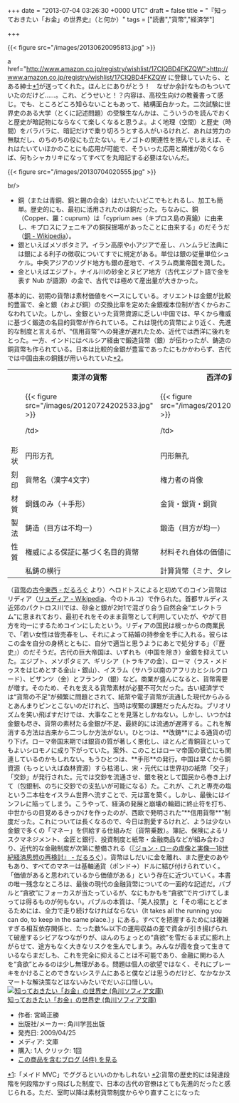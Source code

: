 
+++
date = "2013-07-04 03:26:30 +0000 UTC"
draft = false
title = "『知っておきたい「お金」の世界史』（と何か）"
tags = ["読書","貨幣","経済学"]

+++


{{< figure src="/images/20130620095813.jpg"  >}}

a href="http://www.amazon.co.jp/registry/wishlist/17CIQBD4FKZQW">http://www.amazon.co.jp/registry/wishlist/17CIQBD4FKZQW</a> に登録していたら、とある紳士<a href="#f-f4d8c08d" name="fn-f4d8c08d" title="「メイド MVC」でググるといいのかもしれない">*1</a>が送ってくれた。ほんとにありがとう！　なぜか余計なものもついていたのだけど……。これ、どうせいと！？内容は、高校生向けの教養書って感じ。でも、ところどころ知らないこともあって、結構面白かった。二次試験に世界史のある大学（とくに記述問題）の受験生なんかは、こういうのを読んでおくと歴史が暗記物にならなくて楽しくなると思うよ。よく地理（空間）と歴史（時間）をバラバラに、暗記だけで乗り切ろうとする人がいるけれど、あれは労力の無駄だし、のちのちの役にも立たない。モノゴトの関連性を掴んでしまえば、それはたいていほかのことにも応用が可能で、そういった応用と類推が効くならば、何もシャカリキになってすべてを丸暗記する必要はないんだ。

{{< figure src="/images/20130704020555.jpg"  >}}

br/>


<ul>
<li>銅（または青銅、銅と錫の合金）はだいたいどこでもとれるし、加工も簡単。歴史的にも、最初に活用されたのは銅だった。ちなみに、銅（Copper、羅：cuprum）は「cyprium aes（キプロス島の真鍮）に由来し、キプロスにフェニキアの銅採掘場があったことに由来する」のだそうだ（<a href="http://ja.wikipedia.org/wiki/%E9%8A%85">銅 - Wikipedia</a>）。</li>
<li>銀といえばメソポタミア。イラン高原や小アジアで産し、ハンムラビ法典には銀による利子の徴収についてすでに規定がある。単位は銀の従量単位シュケル。中央アジアのソグド地方も銀の産地で、イスラム商業帝国を潤した。</li>
<li>金といえばエジプト。ナイル川の砂金とヌビア地方（古代エジプト語で金を表す Nub が語源）の金で、古代では極めて産出量が大きかった。</li>
</ul>基本的に、初期の貨幣は素材価値をベースにしている。オリエントは金銀が比較的豊富で、金と銀（および銅）の交換比率を定めた金銀複本位制が古くからおこなわれていた。しかし、金銀といった貨幣資源に乏しい中国では、早くから権威に基づく鍛造の名目的貨幣が作られている。これは現代の貨幣により近く、先進的な制度と言えるが、“信用貨幣”への発達が遅れたため、近代では西洋に後れをとった。一方、インドにはペルシア経由で鍛造貨幣（銀）が伝わったが、鋳造の銅貨幣も作られている。日本は比較的金銀が豊富であったにもかかわらず、古代では中国由来の銅銭が用いられていた<a href="#f-e0d9ab08" name="fn-e0d9ab08" title="貨幣の歴史的には発達段階を何段階かすっ飛ばした制度で、日本の古代の官僚はとても先進的だったと感じられる。ただ、室町以降は素材貨幣制度からやり直すことになった">*2</a>。

<table>
    <tbody><tr>
    <th></th>
    <th>東洋の貨幣</th>
    <th>西洋の貨幣</th>
    </tr>
    <tr>
    <td></td>
    <td>

{{< figure src="/images/20120724202533.jpg"  >}}

/td>
    <td>

{{< figure src="/images/20120724202539.jpg"  >}}

/td>
    </tr>
    <tr>
    <td>形状</td>
    <td>円形方孔</td>
    <td>円形無孔</td>
    </tr>
    <tr>
    <td>刻印</td>
    <td>貨幣名（漢字4文字）</td>
    <td>権力者の肖像</td>
    </tr>
    <tr>
    <td>材質</td>
    <td>銅銭のみ（＋手形）</td>
    <td>金貨・銀貨・銅貨</td>
    </tr>
    <tr>
    <td>製法</td>
    <td>鋳造（目方は不均一）</td>
    <td>鍛造（目方が均一）</td>
    </tr>
    <tr>
    <td>性質</td>
    <td>権威による保証に基づく名目的貨幣</td>
    <td>材料それ自体の価値に基づく素材貨幣</td>
    </tr>
    <tr>
    <td></td>
    <td>私鋳の横行</td>
    <td>計算貨幣（ミナ、タレント）</td>
    </tr>
</tbody></table>（<a href="https://blog.daruyanagi.jp/entry/2012/07/24/210100">貨幣の古今東西 - だるろぐ</a> より）ヘロドトスによると初めてのコイン貨幣はリディア（<a href="http://ja.wikipedia.org/wiki/%E3%83%AA%E3%83%A5%E3%83%87%E3%82%A3%E3%82%A2">リュディア - Wikipedia</a>、今のトルコ）で作られた。首都サルディス近郊のパクトロス川では、砂金と銀が2対1で混ざり合う自然合金“エレクトラム”に恵まれており、最初それをそのまま貨幣として利用していたが、やがて目方を均一にするためコインにしたという。リディアの国民は根っからの商業民で、「若い女性は皆売春をし、それによって結婚の持参金を手に入れる。彼らはこの金を自分の身柄とともに、自分で適当と思うようにあとで処分する」（『歴史』）のだそうだ。古代の巨大帝国は、いずれも（中国を除き）金銀を抑えていた。エジプト、メソポタミア、ギリシア（トラキアの金）、ローマ（ラス・メドゥスをはじめとする金山・銀山）、イスラム（サハラ以南のアフリカとシルクロード）、ビザンツ（金）とフランク（銀）など。商業が盛んになると、貨幣需要が増す。そのため、それを支える貨幣素材が必要不可欠だった。古い経済学では“貨幣の不足”が頻繁に問題とされて、紙幣や電子貨幣が流通した現代からみるとあんまりピンとこないのだけれど、当時は喫緊の課題だったんだね。ブリオリズムを笑い飛ばすだけでは、大事なことを見落としかねない。しかし、いつかは金銀も尽き、貨幣の素材たる金銀が不足、最終的には流通が遅滞する。これを解消する方法は古来から二つしか方法がない。ひとつは、**改鋳**による通貨の切り下げ。ローマ帝国末期では銀貨の質が著しく悪化し、ほとんど青銅貨といってもよいシロモノに成り下がっていた。案外、このことはローマ帝国の衰亡にも関連しているのかもしれない。もうひとつは、**手形**の発行。中国は早くから銅資源（もっといえば森林資源）すら枯渇し、宋・元代には世界初の紙幣「交子」「交鈔」が発行された。元では交鈔を流通させ、銀を税として国民から巻き上げて（包銀制、のちに交鈔での支払いが可能になる）た。これが、これと専売の塩という二本柱をイスラム世界へ流すことで、元は富を築く。しかし、最後にはインフレに陥ってしまう。こうやって、経済の発展と崩壊の輪廻に終止符を打ち、中世からの目覚めるきっかけを作ったのが、西欧で発明された“**信用貨幣**”制度だった。これについては長くなるので、今日は割愛するけれど、ようは少ない金銀で多くの「マネー」を供給する仕組みだ（貨幣乗数）。簿記、保険によるリスクマネジメント、金匠と銀行、投資制度と紙幣・金融商品などが組み合わさり、近代的な金融制度が次第に整備される（<a href="https://blog.daruyanagi.jp/entry/20111005/1362520505">『ジョン・ローの虚像と実像―18世紀経済思想の再検討』 - だるろぐ</a>）。貨幣はしだいに金を離れ、また歴史のあやもあり、すべてのマネーは基軸通貨（ポンド→）ドルに結び付けられていく。「価値があると思われているから価値がある」という存在に近づいていく。本書の唯一残念なところは、最後の現代の金融貨幣についての一面的な記述だ。バブルと“貪欲”にフォーカスが当たっているが、なにもかもを“貪欲”で片づけてしまっては得るものが何もない。バブルの本質は、「美人投票」と「その場にとどまるためには、全力で走り続けなければならない（It takes all the running you can do, to keep in the same place.）」にある。すべてを把握するためには複雑すぎる相互依存関係と、たった数‰以下の運用収益の差で資金が引き揚げられて破産するシビアなつながりが、ほんのちょっとの“貪欲”を雪だるま式に膨れ上がらせて、途方もなく大きなリスクを生んでしまう。みんなが霞を食って生きているならまだしも、これを完全に抑えることは不可能であり、金融に関わる人を“貪欲”とみるのは少し無理がある。問題は個人の欲望ではなく、それにブレーキをかけることのできないシステムにあると僕などは思うのだけど、なかなかスマートな解決策などはないみたいでだいぶ口惜しい。<div class="hatena-asin-detail"><a href="http://www.amazon.co.jp/exec/obidos/ASIN/4044064105/bestylesnet-22/"><img src="https://images-fe.ssl-images-amazon.com/images/I/51q6A4h7IsL._SL160_.jpg" class="hatena-asin-detail-image" alt="知っておきたい「お金」の世界史 (角川ソフィア文庫)" title="知っておきたい「お金」の世界史 (角川ソフィア文庫)"/></a><div class="hatena-asin-detail-info"><a href="http://www.amazon.co.jp/exec/obidos/ASIN/4044064105/bestylesnet-22/">知っておきたい「お金」の世界史 (角川ソフィア文庫)</a><ul><li><span class="hatena-asin-detail-label">作者:</span> 宮崎正勝</li><li><span class="hatena-asin-detail-label">出版社/メーカー:</span> 角川学芸出版</li><li><span class="hatena-asin-detail-label">発売日:</span> 2009/04/25</li><li><span class="hatena-asin-detail-label">メディア:</span> 文庫</li><li><span class="hatena-asin-detail-label">購入</span>: 1人 <span class="hatena-asin-detail-label">クリック</span>: 1回</li><li><a href="http://d.hatena.ne.jp/asin/4044064105/bestylesnet-22" target="_blank">この商品を含むブログ (4件) を見る</a></li></ul></div><div class="hatena-asin-detail-foot"></div></div>
<div class="footnote">
<a href="#fn-f4d8c08d" name="f-f4d8c08d" class="footnote-number">*1</a><span class="footnote-delimiter">:</span><span class="footnote-text">「メイド MVC」でググるといいのかもしれない</span>
<a href="#fn-e0d9ab08" name="f-e0d9ab08" class="footnote-number">*2</a><span class="footnote-delimiter">:</span><span class="footnote-text">貨幣の歴史的には発達段階を何段階かすっ飛ばした制度で、日本の古代の官僚はとても先進的だったと感じられる。ただ、室町以降は素材貨幣制度からやり直すことになった</span>
</div>

